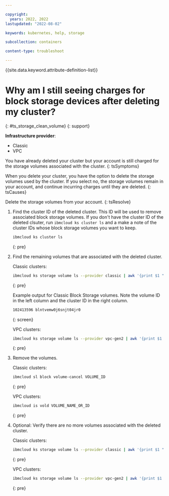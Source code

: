 ```yaml
---

copyright: 
  years: 2022, 2022
lastupdated: "2022-08-02"

keywords: kubernetes, help, storage

subcollection: containers

content-type: troubleshoot

---
```


{{site.data.keyword.attribute-definition-list}}



# Why am I still seeing charges for block storage devices after deleting my cluster?
{: #ts_storage_clean_volume}
{: support}

**Infrastructure provider**:
* Classic
* VPC

You have already deleted your cluster but your account is still charged for the storage volumes associated with the cluster.
{: tsSymptoms}


When you delete your cluster, you have the option to delete the storage volumes used by the cluster. If you select no, the storage volumes remain in your account, and continue incurring charges until they are deleted.
{: tsCauses}

Delete the storage volumes from your account.
{: tsResolve}

1. Find the cluster ID of the deleted cluster. This ID will be used to remove associated block storage volumes. If you don't have the cluster ID of the deleted clsuter, run `ibmcloud ks cluster ls` and a make a note of the cluster IDs whose block storage volumes you want to keep.

    ```sh
    ibmcloud ks cluster ls
    ```
    {: pre}
    
2. Find the remaining volumes that are associated with the deleted cluster.

    Classic clusters:
    ```sh
    ibmcloud ks storage volume ls --provider classic | awk '{print $1 " " $8}'
    ```
    {: pre}
    
    Example output for Classic Block Storage volumes. Note the volume ID in the left column and the cluster ID in the right column.
    ```sh
    102413596 blntvemw0j6snjt04jr0
    ```
    {: screen}
    
    
    VPC clusters:
    ```sh
    ibmcloud ks storage volume ls --provider vpc-gen2 | awk '{print $1 " " $8}'
    ```
    {: pre}

3. Remove the volumes.
    
    Classic clusters:
    ```sh
    ibmcloud sl block volume-cancel VOLUME_ID
    ```
    {: pre}

    VPC clusters:
    ```sh
    ibmcloud is vold VOLUME_NAME_OR_ID
    ```
    {: pre}

4. Optional: Verify there are no more volumes associated with the deleted cluster.
    
    Classic clusters:
    ```sh
    ibmcloud ks storage volume ls --provider classic | awk '{print $1 " " $8}'
    ```
    {: pre}

    VPC clusters:
    ```sh
    ibmcloud ks storage volume ls --provider vpc-gen2 | awk '{print $1 " " $8}'
    ```
    {: pre}
